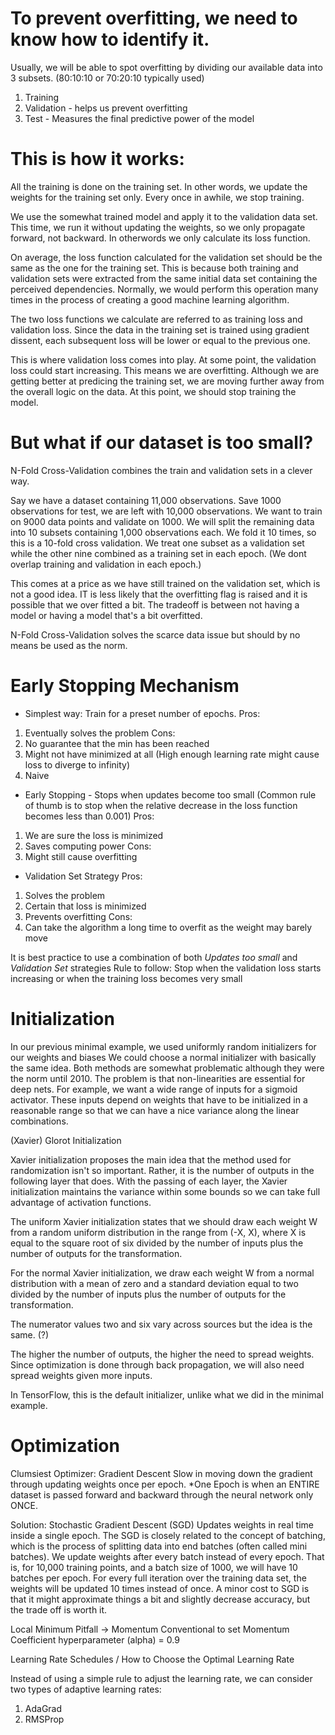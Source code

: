 # To prevent overfitting, we need to know how to identify it.
Usually, we will be able to spot overfitting by dividing our available data into 3 subsets. (80:10:10 or 70:20:10 typically used)
1. Training
2. Validation - helps us prevent overfitting
3. Test - Measures the final predictive power of the model

# This is how it works:
All the training is done on the training set. 
In other words, we update the weights for the training set only.
Every once in awhile, we stop training.

We use the somewhat trained model and apply it to the validation data set.
This time, we run it without updating the weights, so we only propagate forward, not backward. 
In otherwords we only calculate its loss function.

On average, the loss function calculated for the validation set should be the same as the one for the training set.
This is because both training and validation sets were extracted from the same initial data set containing the perceived dependencies.
Normally, we would perform this operation many times in the process of creating a good machine learning algorithm.

The two loss functions we calculate are referred to as training loss and validation loss.
Since the data in the training set is trained using gradient dissent, each subsequent loss will be lower or equal to the previous one.

This is where validation loss comes into play.
At some point, the validation loss could start increasing. This means we are overfitting.
Although we are getting better at predicing the training set, we are moving further away from the overall logic on the data.
At this point, we should stop training the model.



# But what if our dataset is too small?
N-Fold Cross-Validation combines the train and validation sets in a clever way.

Say we have a dataset containing 11,000 observations. Save 1000 observations for test, we are left with 10,000 observations.
We want to train on 9000 data points and validate on 1000. We will split the remaining data into 10 subsets containing 1,000 observations each.
We fold it 10 times, so this is a 10-fold cross validation.
We treat one subset as a validation set while the other nine combined as a training set in each epoch. (We dont overlap training and validation in each epoch.)

This comes at a price as we have still trained on the validation set, which is not a good idea.
IT is less likely that the overfitting flag is raised and it is possible that we over fitted a bit.
The tradeoff is between not having a model or having a model that's a bit overfitted.

N-Fold Cross-Validation solves the scarce data issue but should by no means be used as the norm.



# Early Stopping Mechanism
- Simplest way: Train for a preset number of epochs.
Pros: 
1. Eventually solves the problem
Cons: 
1. No guarantee that the min has been reached
2. Might not have minimized at all (High enough learning rate might cause loss to diverge to infinity)
3. Naive

- Early Stopping - Stops when updates become too small (Common rule of thumb is to stop when the relative decrease in the loss function becomes less than 0.001)
Pros:
1. We are sure the loss is minimized
2. Saves computing power
Cons:
1. Might still cause overfitting

- Validation Set Strategy
Pros:
1. Solves the problem
2. Certain that loss is minimized
3. Prevents overfitting
Cons:
1. Can take the algorithm a long time to overfit as the weight may barely move

It is best practice to use a combination of both *Updates too small* and *Validation Set* strategies
Rule to follow: Stop when the validation loss starts increasing or when the training loss becomes very small

# Initialization
In our previous minimal example, we used uniformly random initializers for our weights and biases
We could choose a normal initializer with basically the same idea.
Both methods are somewhat problematic although they were the norm until 2010.
The problem is that non-linearities are essential for deep nets.
For example, we want a wide range of inputs for a sigmoid activator.
These inputs depend on weights that have to be initialized in a reasonable range so that we can have a nice variance along the linear combinations.

(Xavier) Glorot Initialization

Xavier initialization proposes the main idea that the method used for randomization isn't so important.
Rather, it is the number of outputs in the following layer that does.
With the passing of each layer, the Xavier initialization maintains the variance within some bounds so we can take full advantage of activation functions.

The uniform Xavier initialization states that we should draw each weight W from a random uniform distribution in the range from (-X, X), 
where X is equal to the square root of six divided by the number of inputs plus the number of outputs for the transformation.

For the normal Xavier initialization, we draw each weight W from a normal distribution with a mean of zero and a standard deviation equal to two divided by the number of inputs plus the number of outputs for the transformation.

The numerator values two and six vary across sources but the idea is the same. (?)

The higher the number of outputs, the higher the need to spread weights.
Since optimization is done through back propagation, we will also need spread weights given more inputs.

In TensorFlow, this is the default initializer, unlike what we did in the minimal example.

# Optimization
Clumsiest Optimizer: Gradient Descent
Slow in moving down the gradient through updating weights once per epoch.
*One Epoch is when an ENTIRE dataset is passed forward and backward through the neural network only ONCE.

Solution: Stochastic Gradient Descent (SGD)
Updates weights in real time inside a single epoch.
The SGD is closely related to the concept of batching, which is the process of splitting data into end batches (often called mini batches).
We update weights after every batch instead of every epoch.
That is, for 10,000 training points, and a batch size of 1000, we will have 10 batches per epoch.
For every full iteration over the training data set, the weights will be updated 10 times instead of once.
A minor cost to SGD is that it might approximate things a bit and slightly decrease accuracy, but the trade off is worth it.

Local Minimum Pitfall -> Momentum
Conventional to set Momentum Coefficient hyperparameter (alpha) = 0.9

Learning Rate Schedules / How to Choose the Optimal Learning Rate

Instead of using a simple rule to adjust the learning rate, we can consider two types of adaptive learning rates:
1. AdaGrad
2. RMSProp
